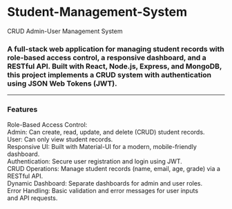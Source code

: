 # Student-Management-System
CRUD Admin-User Management System

<h3>A full-stack web application for managing student records with role-based access control, a responsive dashboard, and a RESTful API. Built with React, Node.js, Express, and MongoDB, this project implements a CRUD system with authentication using JSON Web Tokens (JWT).</h3>

<hr>

<h3>Features </h3>
Role-Based Access Control: 
<br>Admin: Can create, read, update, and delete (CRUD) student records.
<br>User: Can only view student records.
<br>Responsive UI: Built with Material-UI for a modern, mobile-friendly dashboard.
<br>Authentication: Secure user registration and login using JWT.
<br>CRUD Operations: Manage student records (name, email, age, grade) via a RESTful API.
<br>Dynamic Dashboard: Separate dashboards for admin and user roles.
<br>Error Handling: Basic validation and error messages for user inputs and API requests.


